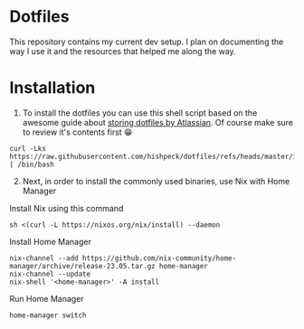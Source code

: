 # Dotfiles

This repository contains my current dev setup. I plan on documenting the way I use it and the resources that helped me along the way.

# Installation

1. To install the dotfiles you can use this shell script based on the awesome guide about [storing dotfiles by Atlassian](https://www.atlassian.com/git/tutorials/dotfiles). Of course make sure to review it's contents first 😁

```shell
curl -Lks https://raw.githubusercontent.com/hishpeck/dotfiles/refs/heads/master/install.sh | /bin/bash
```

2. Next, in order to install the commonly used binaries, use Nix with Home Manager

Install Nix using this command

```shell
sh <(curl -L https://nixos.org/nix/install) --daemon
```

Install Home Manager

```shell
nix-channel --add https://github.com/nix-community/home-manager/archive/release-23.05.tar.gz home-manager
nix-channel --update
nix-shell '<home-manager>' -A install
```

Run Home Manager

```shell
home-manager switch
```
